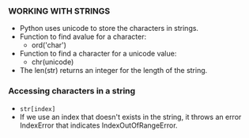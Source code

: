 ### WORKING WITH STRINGS
- Python uses unicode to store the characters in strings.
- Function to find avalue for a character:
    - ord('char')
- Function to find a character for a unicode value:
    - chr(unicode)
- The len(str) returns an integer for the length of the string.

### Accessing characters in a string
- `str[index]`
- If we use an index that doesn't exists in the string, it throws an error IndexError that indicates IndexOutOfRangeError.
